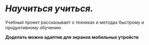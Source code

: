 # _Научиться учиться._

Учебный проект рассказывает о техниках и методах быстрому и продуктивному обучению

**Доделать можно адаптив для экранов мобильных утройств**
